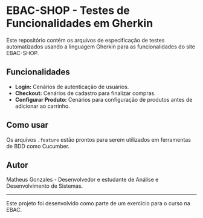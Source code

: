 # EBAC-SHOP - Testes de Funcionalidades em Gherkin

Este repositório contém os arquivos de especificação de testes automatizados usando a linguagem Gherkin para as funcionalidades do site EBAC-SHOP.

## Funcionalidades

- **Login:** Cenários de autenticação de usuários.
- **Checkout:** Cenários de cadastro para finalizar compras.
- **Configurar Produto:** Cenários para configuração de produtos antes de adicionar ao carrinho.

## Como usar

Os arquivos `.feature` estão prontos para serem utilizados em ferramentas de BDD como Cucumber.

## Autor

Matheus Gonzales - Desenvolvedor e estudante de Análise e Desenvolvimento de Sistemas.

---

Este projeto foi desenvolvido como parte de um exercício para o curso na EBAC.
